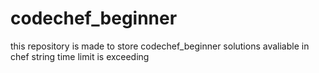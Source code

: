 # codechef_beginner
this repository is made to store codechef_beginner solutions avaliable
in chef string time limit is exceeding
